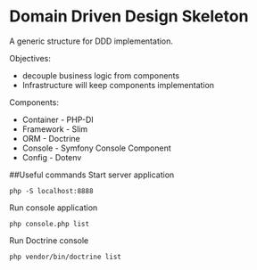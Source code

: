 # Domain Driven Design Skeleton

A generic structure for DDD implementation.

Objectives:
- decouple business logic from components
- Infrastructure will keep components implementation

Components:
- Container - PHP-DI
- Framework - Slim
- ORM - Doctrine
- Console - Symfony Console Component
- Config - Dotenv


##Useful commands
Start server application
```
php -S localhost:8888
```

Run console application
```
php console.php list
```

Run Doctrine console
```
php vendor/bin/doctrine list
```